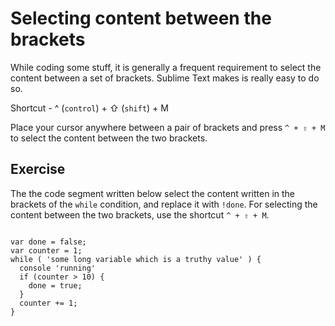 Selecting content between the brackets
=======================================

While coding some stuff, it is generally a frequent requirement to select the
content between a set of brackets. Sublime Text makes is really easy to do so.

Shortcut - ^ (`control`) + ⇧ (`shift`) + M

Place your cursor anywhere between a pair of brackets and press `^ + ⇧ + M` to
select the content between the two brackets.

Exercise
---------

The the code segment written below select the content written in the brackets
of the `while` condition, and replace it with `!done`. For selecting the 
content between the two brackets, use the shortcut `^ + ⇧ + M`.

```

var done = false;
var counter = 1;
while ( 'some long variable which is a truthy value' ) {
  console 'running'
  if (counter > 10) {
    done = true;
  }
  counter += 1;
}

```